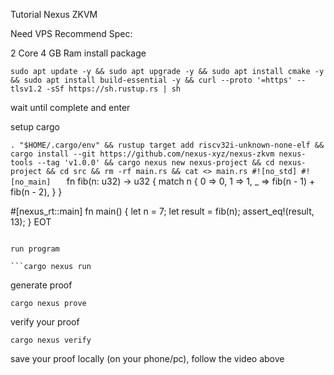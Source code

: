 Tutorial Nexus ZKVM

Need VPS Recommend Spec:

2 Core
4 GB Ram
install package

   ```sudo apt update -y && sudo apt upgrade -y && sudo apt install cmake -y && sudo apt install build-essential -y && curl --proto '=https' --tlsv1.2 -sSf https://sh.rustup.rs | sh   ```

wait until complete and enter

setup cargo

   ``` . "$HOME/.cargo/env" && rustup target add riscv32i-unknown-none-elf && cargo install --git https://github.com/nexus-xyz/nexus-zkvm nexus-tools --tag 'v1.0.0' && cargo nexus new nexus-project && cd nexus-project && cd src && rm -rf main.rs && cat <> main.rs #![no_std] #![no_main]    ```
fn fib(n: u32) -> u32 { match n { 0 => 0, 1 => 1, _ => fib(n - 1) + fib(n - 2), } }

#[nexus_rt::main] fn main() { let n = 7; let result = fib(n); assert_eq!(result, 13); } EOT
   ```

run program

   ```cargo nexus run
   ```
generate proof

   ```cargo nexus prove   ```

verify your proof

   ```cargo nexus verify   ```

save your proof locally (on your phone/pc), follow the video above

